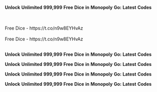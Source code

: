 <strong>Unlock</strong> <strong>Unlimited</strong> <strong>999,999</strong> <strong>Free</strong> <strong>Dice</strong> <strong>in</strong> <strong>Monopoly</strong> <strong>Go:</strong> <strong>Latest</strong> <strong>Codes</strong>

<br>
<br>Free Dice - https://t.co/n9w8EYHvAz
<br>
<br>Free Dice - https://t.co/n9w8EYHvAz
<br>
<br>

<strong>Unlock</strong> <strong>Unlimited</strong> <strong>999,999</strong> <strong>Free</strong> <strong>Dice</strong> <strong>in</strong> <strong>Monopoly</strong> <strong>Go:</strong> <strong>Latest</strong> <strong>Codes</strong>

<strong>Unlock</strong> <strong>Unlimited</strong> <strong>999,999</strong> <strong>Free</strong> <strong>Dice</strong> <strong>in</strong> <strong>Monopoly</strong> <strong>Go:</strong> <strong>Latest</strong> <strong>Codes</strong>

<strong>Unlock</strong> <strong>Unlimited</strong> <strong>999,999</strong> <strong>Free</strong> <strong>Dice</strong> <strong>in</strong> <strong>Monopoly</strong> <strong>Go:</strong> <strong>Latest</strong> <strong>Codes</strong>

<strong>Unlock</strong> <strong>Unlimited</strong> <strong>999,999</strong> <strong>Free</strong> <strong>Dice</strong> <strong>in</strong> <strong>Monopoly</strong> <strong>Go:</strong> <strong>Latest</strong> <strong>Codes</strong>
